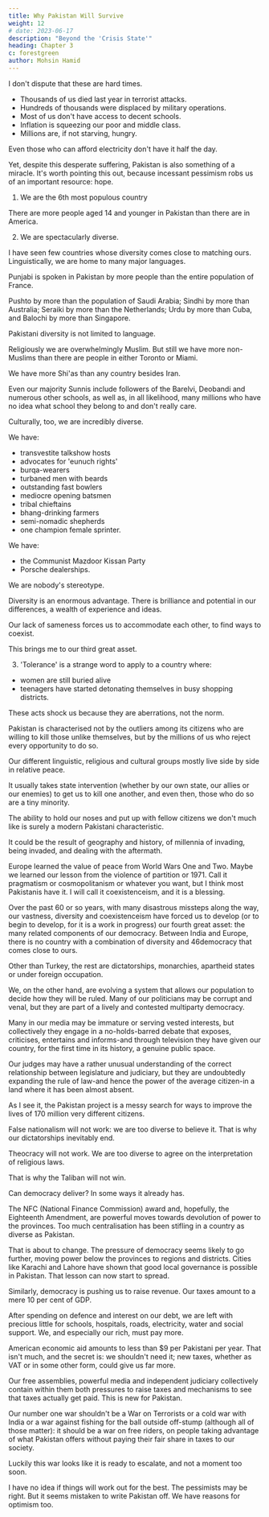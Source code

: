 ```yaml
---
title: Why Pakistan Will Survive
weight: 12
# date: 2023-06-17
description: "Beyond the 'Crisis State'"
heading: Chapter 3
c: forestgreen
author: Mohsin Hamid
---
```




I don't dispute that these are hard times. 
- Thousands of us died last year in terrorist attacks.
- Hundreds of thousands were displaced by military operations.
- Most of us don't have access to decent schools.
- Inflation is squeezing our poor and middle class.
- Millions are, if not starving, hungry. 

Even those who can afford electricity don't have it half the day.

Yet, despite this desperate suffering, Pakistan is also something of a miracle. It's worth pointing this out, because incessant pessimism robs us of an important resource: hope.

1. We are the 6th most populous country

There are more people aged 14 and younger in Pakistan than there are in America.

 <!-- A nation is its people, and in our people we have a huge, and significantly untapped, sea of potential. -->

2. We are spectacularly diverse.

I have seen few countries whose diversity comes close to matching ours. Linguistically, we are home to many major languages.

Punjabi is spoken in Pakistan by more people than the entire population of France.

Pushto by more than the population of Saudi Arabia; Sindhi by more than Australia; Seraiki by more than the Netherlands; Urdu by more than Cuba, and Balochi by more than Singapore.

Pakistani diversity is not limited to language.

Religiously we are overwhelmingly Muslim. But still we have more non-Muslims than there are people in either Toronto or Miami. 

We have more Shi'as than any country besides Iran. 

Even our majority Sunnis include followers of the Barelvi, Deobandi and numerous other schools, as well as, in all likelihood, many millions who have no idea what school they belong to and don't really care.

Culturally, too, we are incredibly diverse.

We have:
- transvestite talkshow hosts
- advocates for 'eunuch rights'
- burqa-wearers
- turbaned men with beards
- outstanding fast bowlers
- mediocre opening batsmen
- tribal chieftains
- bhang-drinking farmers
- semi-nomadic shepherds
- one champion female sprinter. 

We have:
- the Communist Mazdoor Kissan Party
- Porsche dealerships. 

We are nobody's stereotype.

Diversity is an enormous advantage. There is brilliance and potential in our differences, a wealth of experience and ideas. 

Our lack of sameness forces us to accommodate each other, to find ways to coexist.

This brings me to our third great asset.

3. 'Tolerance' is a strange word to apply to a country where:
- women are still buried alive
- teenagers have started detonating themselves in busy shopping districts.

These acts shock us because they are aberrations, not the norm.

Pakistan is characterised not by the outliers among its citizens who are willing to kill those unlike themselves, but by the millions of us who reject every opportunity to do so.

Our different linguistic, religious and cultural groups mostly live side by side in relative peace. 

It usually takes state intervention (whether by our own state, our allies or our enemies) to get us to kill one another, and even then, those who do so are a tiny minority.

The ability to hold our noses and put up with fellow citizens we don't much like is surely a modern Pakistani characteristic. 

It could be the result of geography and history, of millennia of invading, being invaded, and dealing with the aftermath. 

Europe learned the value of peace from World Wars One and Two. Maybe we learned our lesson from the violence of partition or 1971. Call it pragmatism or cosmopolitanism or whatever you want, but I think most Pakistanis have it. I will call it coexistenceism, and it is a blessing.

Over the past 60 or so years, with many disastrous missteps along the way, our vastness, diversity and coexistenceism have forced us to develop (or to begin to develop, for it is a work in progress) our fourth great asset: the many related components of our democracy. Between India and Europe, there is no country with a combination of diversity and
46democracy that comes close to ours. 

Other than Turkey, the rest are dictatorships, monarchies, apartheid states or under foreign occupation. 

We, on the other hand, are evolving a system that allows our population to decide how they will be ruled. Many of our politicians may be corrupt and venal, but they are part of a lively and contested multiparty democracy. 

Many in our media may be immature or serving vested  interests, but collectively they engage in a no-holds-barred debate that exposes, criticises, entertains and informs-and through television they have given our country, for the first time in its history, a genuine public space. 

Our judges may have a rather unusual understanding of the correct relationship between legislature and judiciary, but they are undoubtedly expanding the rule of law-and hence the power of the average citizen-in a land where it has been almost absent.

As I see it, the Pakistan project is a messy search for ways to improve the lives of 170 million very different citizens. 

False nationalism will not work: we are too diverse to believe it. That is why our dictatorships inevitably end. 

Theocracy will not work. We are too diverse to agree on the interpretation of religious laws. 

That is why the Taliban will not win.

Can democracy deliver? In some ways it already has. 

The NFC (National Finance Commission) award and, hopefully, the Eighteenth Amendment,
are powerful moves towards devolution of power to the provinces. Too much centralisation has been stifling in a country as diverse as Pakistan.

That is about to change. The pressure of democracy seems likely to go further, moving power below the provinces to regions and districts. Cities like Karachi and Lahore have shown that good local governance is possible in Pakistan. That lesson can now start to spread.

Similarly, democracy is pushing us to raise revenue. Our taxes
amount to a mere 10 per cent of GDP. 

After spending on defence and interest on our debt, we are left with precious little for schools, hospitals, roads, electricity, water and social support. We, and especially our rich, must pay more. 

American economic aid amounts to less than $9 per Pakistani per year. That isn't much, and the secret is: we shouldn't need it; new taxes, whether as VAT or in some other form, could give us far more. 

Our free assemblies, powerful media and independent judiciary collectively contain within them both pressures to raise taxes and mechanisms to see that taxes actually get paid. This is new for Pakistan. 

Our number one war shouldn't be a War on Terrorists or a cold war with India or a war against fishing for the ball outside off-stump (although all of those matter): it should be a war on free riders, on people taking advantage of what Pakistan offers without paying their fair share in taxes to our society. 

Luckily this war looks like it is ready to escalate, and not a moment too soon.

I have no idea if things will work out for the best. The pessimists may be right. But it seems mistaken to write Pakistan off. We have reasons for optimism too.


